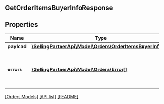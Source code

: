 ## GetOrderItemsBuyerInfoResponse

## Properties

Name | Type | Description | Notes
------------ | ------------- | ------------- | -------------
**payload** | [**\SellingPartnerApi\Model\Orders\OrderItemsBuyerInfoList**](OrderItemsBuyerInfoList.md) |  | [optional]
**errors** | [**\SellingPartnerApi\Model\Orders\Error[]**](Error.md) | A list of error responses returned when a request is unsuccessful. | [optional]

[[Orders Models]](../) [[API list]](../../Api) [[README]](../../../README.md)
